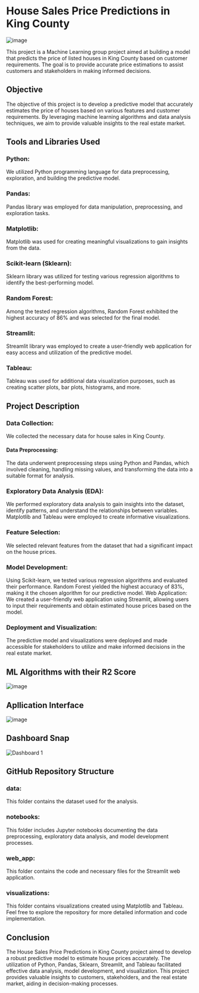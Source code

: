 # House Sales Price Predictions in King County
![image](https://github.com/AnniAgra786/Kings-count-price-prediction-model-notebook/assets/109506450/5ee23278-5915-4f5b-a718-d1dbe5a5b2e7)

This project is a Machine Learning group project aimed at building a model that predicts the price of listed houses in King County based on customer requirements. The goal is to provide accurate price estimations to assist customers and stakeholders in making informed decisions.

## Objective 

The objective of this project is to develop a predictive model that accurately estimates the price of houses based on various features and customer requirements. By leveraging machine learning algorithms and data analysis techniques, we aim to provide valuable insights to the real estate market.

## Tools and Libraries Used
### Python: 
We utilized Python programming language for data preprocessing, exploration, and building the predictive model.
### Pandas: 
Pandas library was employed for data manipulation, preprocessing, and exploration tasks.
### Matplotlib: 
Matplotlib was used for creating meaningful visualizations to gain insights from the data.
### Scikit-learn (Sklearn): 
Sklearn library was utilized for testing various regression algorithms to identify the best-performing model.
### Random Forest: 
Among the tested regression algorithms, Random Forest exhibited the highest accuracy of 86% and was selected for the final model.
### Streamlit: 
Streamlit library was employed to create a user-friendly web application for easy access and utilization of the predictive model.
### Tableau: 
Tableau was used for additional data visualization purposes, such as creating scatter plots, bar plots, histograms, and more.

## Project Description
### Data Collection: 
We collected the necessary data for house sales in King County.
#### Data Preprocessing: 
The data underwent preprocessing steps using Python and Pandas, which involved cleaning, handling missing values, and transforming the data into a suitable format for analysis.
### Exploratory Data Analysis (EDA): 
We performed exploratory data analysis to gain insights into the dataset, identify patterns, and understand the relationships between variables. 
Matplotlib and Tableau were employed to create informative visualizations.
### Feature Selection:
We selected relevant features from the dataset that had a significant impact on the house prices.
### Model Development: 
Using Scikit-learn, we tested various regression algorithms and evaluated their performance. Random Forest yielded the highest accuracy of 83%, making it the chosen algorithm for our predictive model.
Web Application: We created a user-friendly web application using Streamlit, allowing users to input their requirements and obtain estimated house prices based on the model.
### Deployment and Visualization: 
The predictive model and visualizations were deployed and made accessible for stakeholders to utilize and make informed decisions in the real estate market.
## ML Algorithms with their R2 Score
![image](https://github.com/AnniAgra786/Kings-count-price-prediction-model-notebook/assets/109506450/432b8717-fb8a-4f73-bf06-0b4e3b9b454c)

## Apllication Interface
![image](https://github.com/AnniAgra786/Kings-count-price-prediction-model-notebook/assets/109506450/2b1fa91f-b8c0-430e-a795-00a4a3f469fc)

 ## Dashboard Snap
![Dashboard 1](https://github.com/AnniAgra786/Kings-count-price-prediction-model-notebook/assets/109506450/f010d08a-eb2b-49a4-adf2-f6bc62610c63)



## GitHub Repository Structure
### data: 
This folder contains the dataset used for the analysis.
### notebooks: 
This folder includes Jupyter notebooks documenting the data preprocessing, exploratory data analysis, and model development processes.
### web_app: 
This folder contains the code and necessary files for the Streamlit web application.
### visualizations: 
This folder contains visualizations created using Matplotlib and Tableau.
Feel free to explore the repository for more detailed information and code implementation.

## Conclusion
The House Sales Price Predictions in King County project aimed to develop a robust predictive model to estimate house prices accurately. The utilization of Python, Pandas, Sklearn, Streamlit, and Tableau facilitated effective data analysis, model development, and visualization. This project provides valuable insights to customers, stakeholders, and the real estate market, aiding in decision-making processes.
